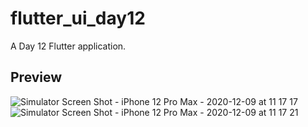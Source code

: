 # flutter_ui_day12

A Day 12 Flutter application.

## Preview

![Simulator Screen Shot - iPhone 12 Pro Max - 2020-12-09 at 11 17 17](https://user-images.githubusercontent.com/64217477/101591015-7f540580-3a11-11eb-8278-5be907edc339.png)
![Simulator Screen Shot - iPhone 12 Pro Max - 2020-12-09 at 11 17 21](https://user-images.githubusercontent.com/64217477/101591018-81b65f80-3a11-11eb-8ef1-c9eb52c3414e.png)


